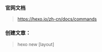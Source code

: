 
### 官网文档
> https://hexo.io/zh-cn/docs/commands

### 创建文章：
> hexo new [layout] <title>

### 支持rsync部署 
`npm install hexo-deployer-rsync --save`


### 本地运行
```bash
hexo g && hexo s
```

### 部署命令
```bash
hexo clean && hexo deploy
# or
hexo g -d 
```
### 部署到
```bash
scp -r ./.deploy_git/* www.andpods.cn:/data/www/help/
```
